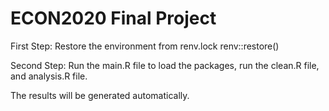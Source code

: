 # **ECON2020 Final Project**

First Step: Restore the environment from renv.lock
renv::restore()

Second Step:
Run the main.R file to load the packages, run the clean.R file, and analysis.R file.

The results will be generated automatically.
